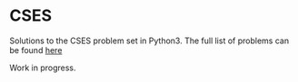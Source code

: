 # CSES

Solutions to the CSES problem set in Python3. The full list of problems can be found [here](https://cses.fi/problemset/list/)

Work in progress.
